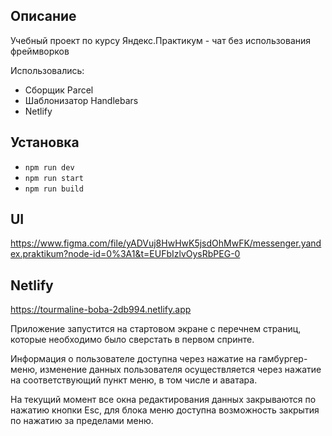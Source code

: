 ## Описание

Учебный проект по курсу Яндекс.Практикум - чат без использования фреймворков

Использовались:

- Сборщик Parcel
- Шаблонизатор Handlebars
- Netlify

## Установка

- `npm run dev`
- `npm run start`
- `npm run build`

## UI
https://www.figma.com/file/yADVuj8HwHwK5jsdOhMwFK/messenger.yandex.praktikum?node-id=0%3A1&t=EUFbIzlvOysRbPEG-0

## Netlify
https://tourmaline-boba-2db994.netlify.app

Приложение запустится на стартовом экране с перечнем страниц, которые необходимо было сверстать в первом спринте.

Информация о пользователе доступна через нажатие на гамбургер-меню, изменение данных пользователя осуществляется через нажатие на соответствующий пункт меню, в том числе и аватара.

На текущий момент все окна редактирования данных закрываются по нажатию кнопки Esc, для блока меню доступна возможность закрытия по нажатию за пределами меню.